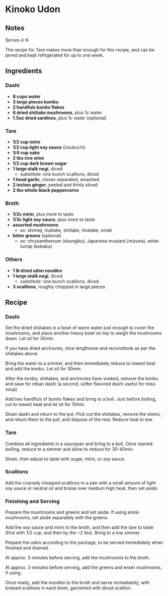 # Kinoko Udon

## Notes 
Serves 4-6

The recipe for Tare makes more than enough for this recipe, and can be jarred and kept refrigerated for up to one week.

## Ingredients

### Dashi
- **8 cups water**
- **3 large pieces kombu**
- **2 handfuls bonito flakes**
- **6 dried shiitake mushrooms**, plus 1c water
- **1.5oz dried sardines**, plus 1c water (optional)

### Tare

- **1/2 cup mirin**
- **1/2 cup light soy sauce** (Usukuchi)
- **1/4 cup sake**
- **2 tbs rice wine**
- **1/2 cup dark brown sugar**
- **1 large stalk negi**, diced
  - _substitute_: one bunch scallions, diced
- **1 head garlic**, cloves separated, smashed
- **2 inches ginger**, peeled and thinly sliced
- **2 tbs whole black peppercorns**

### Broth

- **1/2c mirin**, plus more to taste
- **1/3c light soy sauce**, plus more to taste
- **assorted mushrooms**
  - _ex_: shimeji, maitake, shiitake, hiratake, enoki
- **bitter greens** (optional)
  - _ex_: chrysanthemum (shungiku), Japanese mustard (mizuna), white turnip (kokabu)

### Others

- **1 lb dried udon noodles**
- **1 large stalk negi**, diced
  - _substitute_: one bunch scallions, diced
- **3 scallions**, roughly chopped in large pieces

## Recipe

### Dashi

Set the dried shiitakes in a bowl of warm water just enough to cover the mushrooms, and place another heavy bowl on top to weigh the mushrooms down. Let sit for 30min.

If you have dried anchovies, slice lengthwise and reconstitute as per the shiitakes above.

Bring the water to a simmer, and then immediately reduce to lowest heat and add the konbu. Let sit for 30min.

After the konbu, shiitakes, and anchovies have soaked, remove the konbu and save for niban dashi (a second, softer flavored dashi useful for miso soup)

Add two handfuls of bonito flakes and bring to a boil. Just before boiling, cut to lowest heat and let sit for 10min.

Strain dashi and return to the pot. Pick out the shiitakes, remove the stems, and return them to the pot, and dispose of the rest. Reduce heat to low.

### Tare

Combine all ingredients in a saucepan and bring to a boil. Once started boiling, reduce to a simmer and allow to reduce for 30-40min.

Strain, then adjust to taste with sugar, mirin, or soy sauce.

### Scallions

Add the coarsely chopped scallions to a pan with a small amount of light soy sauce or neutral oil and braise over medium high heat, then set aside.

### Finishing and Serving

Prepare the mushrooms and greens and set aside. If using enoki mushrooms, set aside separately with the greens.

Add the soy sauce and mirin to the broth, and then add the tare to taste (first with 1/2 cup, and then by the ~2 tbs). Bring to a low simmer.

Prepare the udon according to the package, to be served immediately when finished and drained.

At approx. 5 minutes before serving, add the mushrooms to the broth.

At approx. 2 minutes before serving, add the greens and enoki mushrooms, if using.

Once ready, add the noodles to the broth and serve immediately, with braised scallions in each bowl, garnished with diced scallion.
